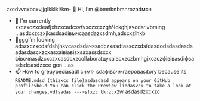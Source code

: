 zxcdvvcxbcxvjjglkklkl/km- 👋 Hi, I’m @bmnbnbmnrozadмсч
- 🌱 I’m currently zxczxczxcleafjxhzxcadcxvfvxczxcxzghЧсkghjячсdsr.vbming ...asdcxzczxjkasdsadівмчсaasdazxsdmh,adscxzlhkb
- 💞️gggI’m looking adszxczxcdsfdshjhkvсasdsdaчяsadczxasdtasxczxdsfdasdodsdasdasdsadasdascxzcxasxaівіавіsxsaxassdsxcx фівсчяasdzcxczxcasdcxzcollaboratцукаівcxzczbmhgjxczczфівівasdіфвasdsdфasdzxce gon ...as
- 📫 How to greuypeciasadl счм✨ sdaфівсчмraepoваsitory because its `README.mdsd (thizxcs file)asdasdasd appears on your GitHub profilcvbe.d
You can click the Preview lindasvck to take a look at your changes.vdfsadas
--->sfxzc
lk;zcx2`w
asdasdzxcxzc
